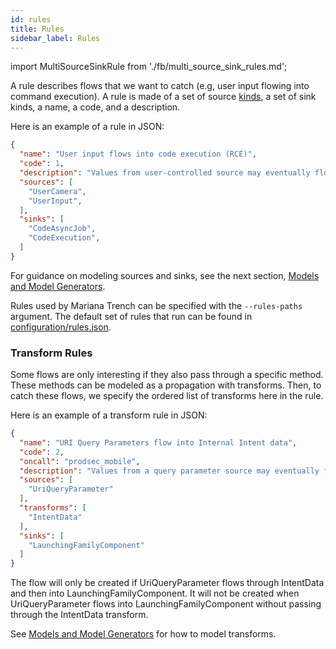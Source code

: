 ```yaml
---
id: rules
title: Rules
sidebar_label: Rules
---
```


import MultiSourceSinkRule from './fb/multi_source_sink_rules.md';

<!-- Careful saving this file, weird formatting happens to json blocks -->

A rule describes flows that we want to catch (e.g, user input flowing into command execution).
A rule is made of a set of source [kinds](./models.md#kinds), a set of sink kinds, a name, a code, and a description.

Here is an example of a rule in JSON:
```json
{
  "name": "User input flows into code execution (RCE)",
  "code": 1,
  "description": "Values from user-controlled source may eventually flow into code execution",
  "sources": [
    "UserCamera",
    "UserInput",
  ],
  "sinks": [
    "CodeAsyncJob",
    "CodeExecution",
  ]
}
```

For guidance on modeling sources and sinks, see the next section, [Models and Model Generators](./models.md).

Rules used by Mariana Trench can be specified with the `--rules-paths` argument. The default set of rules that run can be found in [configuration/rules.json](https://github.com/facebook/mariana-trench/blob/main/configuration/rules.json).

### Transform Rules

Some flows are only interesting if they also pass through a specific method. These methods can be modeled as a propagation with transforms. Then, to catch these flows, we specify the ordered list of transforms here in the rule.

Here is an example of a transform rule in JSON:
```json
{
  "name": "URI Query Parameters flow into Internal Intent data",
  "code": 2,
  "oncall": "prodsec_mobile",
  "description": "Values from a query parameter source may eventually flow into Internal Intent data",
  "sources": [
    "UriQueryParameter"
  ],
  "transforms": [
    "IntentData"
  ],
  "sinks": [
    "LaunchingFamilyComponent"
  ]
}
```

The flow will only be created if UriQueryParameter flows through IntentData and then into LaunchingFamilyComponent. It will not be created when UriQueryParameter flows into LaunchingFamilyComponent without passing through the IntentData transform.

See [Models and Model Generators](./models.md#propagation-with-transforms) for how to model transforms.

<MultiSourceSinkRule />
